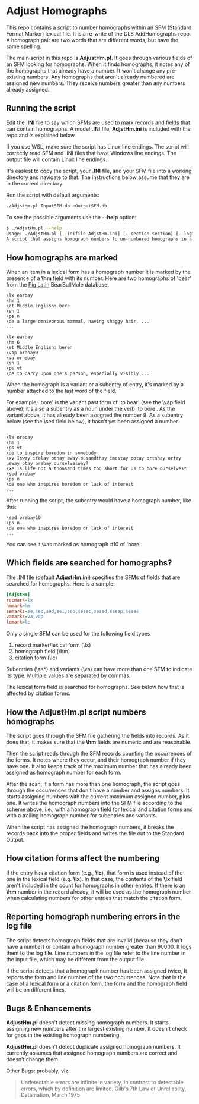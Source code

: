 # Adjust Homographs
This repo contains a script to number homographs within an SFM (Standard Format Marker) lexical file. It is a re-write of the DLS AddHomographs repo. A homograph pair are two words that are different words, but have the same spelling.

The main script in this repo is **AdjustHm.pl.** It goes through various fields of an SFM looking for homographs. When it finds homographs, it notes any of the homographs that already have a number. It won't change any pre-existing numbers. Any homographs that aren't already numbered are assigned new numbers. They receive numbers greater than any numbers already assigned.

## Running the script

Edit the .**INI** file to say which SFMs are used to mark records and fields that can contain homographs. A model **.INI** file, **AdjstHm.ini** is included with the repo and is explained below.

If you use WSL, make sure the script has Linux line endings. The script will correctly read SFM and .INI files that have Windows line endings. The output file will contain Linux line endings.

It's easiest to copy the script, your **.INI** file, and your SFM file into a working directory and navigate to that. The instructions below assume that they are in the current directory.

Run the script with default arguments:

````bash
./AdjstHm.pl InputSFM.db >OutputSFM.db
````

To see the possible arguments use the **--help** option:

````bash
$ ./AdjstHm.pl --help
Usage: ./AdjstHm.pl [--inifile AdjstHm.ini] [--section section] [--logfile AdjstHm.log] [--debug] [file.sfm]
A script that assigns homograph numbers to un-numbered homographs in a Standard Format File lexical file.
````

## How homographs are marked

When an item in a lexical form has a homograph number it is marked by the presence of a **\hm** field with its number. Here are two homographs of 'bear' from the [Pig Latin](https://en.wikipedia.org/wiki/Pig_Latin) BearBullMole database:

````SFM
\lx earbay
\hm 1
\et Middle English: bere
\sn 1
\ps n
\de a large omnivorous mammal, having shaggy hair, ...
...

\lx earbay
\hm 6
\et Middle English: beren
\vap orebay9
\va ornebay
\sn 1
\ps vt
\de to carry upon one's person, especially visibly ...
````

When the homograph is a variant or a subentry of entry, it's marked by a number attached to the last word of the field.

For example, 'bore' is the variant past form of 'to bear' (see the \vap field above); it's also a subentry as a noun under the verb 'to bore'. As the variant above, it has already been assigned the number 9. As a subentry below (see the \sed field below), it hasn't yet been assigned a number.

````SFM

\lx orebay
\hm 1
\ps vt
\de to inspire boredom in somebody
\xv Isway ifelay otnay away ousandthay imestay ootay ortshay orfay usway otay orebay ourselvesway?
\xe Is life not a thousand times too short for us to bore ourselves?
\sed orebay
\ps n
\de one who inspires boredom or lack of interest
...
````

After running the script, the subentry would have a homograph number, like this:

````SFM
\sed orebay10
\ps n
\de one who inspires boredom or lack of interest
...
````

You can see it was marked as homograph #10 of 'bore'.

## Which fields are searched for homographs?

The .INI file (default **AdjustHm.ini**) specifies the SFMs of fields that are searched for homographs. Here is a sample:

````ini
[AdjstHm]
recmark=lx
hmmark=hm
semarks=se,sec,sed,sei,sep,sesec,sesed,sesep,seses
vamarks=va,vap
lcmark=lc
````

Only a single SFM can be used for the following field types

1. record marker/lexical form (\lx)
2. homograph field (\hm)
3. citation form (\lc)

Subentries (\se\*) and variants (\va) can have more than one SFM to indicate its type. Multiple values are separated by commas.

The lexical form field is searched for homographs. See below how that is affected by citation forms.

## How the **AdjustHm.pl** script numbers homographs

The script goes through the SFM file gathering the fields into records. As it does that, it makes sure that the **\hm** fields are numeric and are reasonable.

Then the script reads through the SFM records counting the occurrences of the forms. It notes where they occur, and their homograph number if they have one. It also keeps track of the maximum number that has already been assigned as homograph number for each form.

After the scan, if a form has more than one homograph, the script goes through the occurrences that don't have a number and assigns numbers. It starts assigning numbers with the current maximum assigned number, plus one. It writes the homograph numbers into the SFM file according to the scheme above, i.e., with a homograph field for lexical and citation forms and with a trailing homograph number for subentries and variants.

When the script has assigned the homograph numbers, it breaks the records back into the proper fields and writes the file out to the Standard Output.

## How citation forms affect the numbering

If the entry has a citation form (e.g., **\lc**), that form is used instead of the one in the lexical field (e.g. **\lx**). In that case, the contents of the **\lx** field aren't included in the count for homographs in other entries. If there is an **\hm** number in the record already, it will be used as the homograph number when calculating numbers for other entries that match the citation form.

## Reporting homograph numbering errors in the log file

The script detects homograph fields that are invalid (because they don't have a number) or contain a homograph number greater than 90000. It logs them to the log file. Line numbers in the log file refer to the line number in the input file, which may be different from the output file.

If the script detects that a homograph number has been assigned twice, It reports the form and line number of the two occurrences. Note that in the case of a lexical form or a citation form, the form and the homograph field will be on different lines.

## Bugs & Enhancements

**AdjustHm.pl** doesn't detect missing homograph numbers. It starts assigning new numbers after the largest existing number. It doesn't check for gaps in the existing homograph numbering.

**AdjustHm.pl** doesn't detect duplicate assigned homograph numbers. It currently assumes that assigned homograph numbers are correct and doesn't change them.

Other Bugs: probably, viz.

> Undetectable errors are infinite in variety, in contrast to detectable errors, which by definition are limited. Gilb's 7th Law of Unreliabilty, Datamation, March 1975
